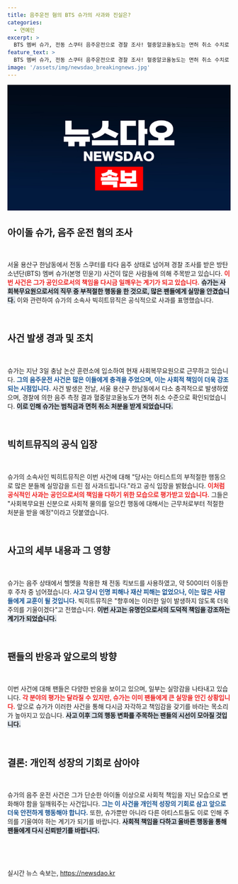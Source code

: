 ```yaml
---
title: 음주운전 혐의 BTS 슈가의 사과와 진실은?
categories:
  - 연예인
excerpt: >
  BTS 멤버 슈가, 전동 스쿠터 음주운전으로 경찰 조사! 혈중알코올농도는 면허 취소 수치로 밝혀져. 소속사 빅히트뮤직, 경각심을 일깨우며 사과문 발표. 사건의 전말이 궁금하다면 클릭!
feature_text: >
  BTS 멤버 슈가, 전동 스쿠터 음주운전으로 경찰 조사! 혈중알코올농도는 면허 취소 수치로 밝혀져. 소속사 빅히트뮤직, 경각심을 일깨우며 사과문 발표. 사건의 전말이 궁금하다면 클릭!
image: '/assets/img/newsdao_breakingnews.jpg'
---
```


<p><img src="/assets/img/newsdao_breakingnews.jpg" alt="pcversion 속보" /></p>

<h2 data-ke-size="size26">아이돌 슈가, 음주 운전 혐의 조사</h2>

<p data-ke-size="size16">&nbsp;</p>

<p>서울 용산구 한남동에서 전동 스쿠터를 타다 음주 상태로 넘어져 경찰 조사를 받은 방탄소년단(BTS) 멤버 슈가(본명 민윤기) 사건이 많은 사람들에 의해 주목받고 있습니다. <b><span style="color: #ee2323;">이번 사건은 그가 공인으로서의 책임을 다시금 일깨우는 계기가 되고 있습니다.</span></b> <b><span style="background-color: #21538527;">슈가는 사회복무요원으로서의 직무 중 부적절한 행동을 한 것으로, 많은 팬들에게 실망을 안겼습니다.</span></b> 이와 관련하여 슈가의 소속사 빅히트뮤직은 공식적으로 사과를 표명했습니다.</p>

<p data-ke-size="size16">&nbsp;</p>

<h2 data-ke-size="size26">사건 발생 경과 및 조치</h2>

<p data-ke-size="size16">&nbsp;</p>

<p>슈가는 지난 3일 충남 논산 훈련소에 입소하여 현재 사회복무요원으로 근무하고 있습니다. <b><span style="color: #1a5490;">그의 음주운전 사건은 많은 이들에게 충격을 주었으며, 이는 사회적 책임이 더욱 강조되는 시점입니다.</span></b> 사건 발생은 전날, 서울 용산구 한남동에서 다소 충격적으로 발생하였으며, 경찰에 의한 음주 측정 결과 혈중알코올농도가 면허 취소 수준으로 확인되었습니다. <b><span style="background-color: #21538527;">이로 인해 슈가는 범칙금과 면허 취소 처분을 받게 되었습니다.</span></b></p>

<p data-ke-size="size16">&nbsp;</p>

<h2 data-ke-size="size26">빅히트뮤직의 공식 입장</h2>

<p data-ke-size="size16">&nbsp;</p>

<p>슈가의 소속사인 빅히트뮤직은 이번 사건에 대해 "당사는 아티스트의 부적절한 행동으로 많은 분들께 실망감을 드린 점 사과드립니다."라고 공식 입장을 밝혔습니다. <b><span style="color: #ee2323;">이처럼 공식적인 사과는 공인으로서의 책임을 다하기 위한 모습으로 평가받고 있습니다.</span></b> 그들은 "사회복무요원 신분으로 사회적 물의를 일으킨 행동에 대해서는 근무처로부터 적절한 처분을 받을 예정"이라고 덧붙였습니다. </p>

<p data-ke-size="size16">&nbsp;</p>

<h2 data-ke-size="size26">사고의 세부 내용과 그 영향</h2>

<p data-ke-size="size16">&nbsp;</p>

<p>슈가는 음주 상태에서 헬멧을 착용한 채 전동 킥보드를 사용하였고, 약 500미터 이동한 후 주차 중 넘어졌습니다. <b><span style="color: #1a5490;">사고 당시 인명 피해나 재산 피해는 없었으나, 이는 많은 사람들에게 교훈이 될 것입니다.</span></b> 빅히트뮤직은 "향후에는 이러한 일이 발생하지 않도록 더욱 주의를 기울이겠다"고 전했습니다. <b><span style="background-color: #21538527;">이번 사고는 유명인으로서의 도덕적 책임을 강조하는 계기가 되었습니다.</span></b> </p>

<p data-ke-size="size16">&nbsp;</p>

<h2 data-ke-size="size26">팬들의 반응과 앞으로의 방향</h2>

<p data-ke-size="size16">&nbsp;</p>

<p>이번 사건에 대해 팬들은 다양한 반응을 보이고 있으며, 일부는 실망감을 나타내고 있습니다. <b><span style="color: #ee2323;">각 분야의 평가는 달라질 수 있지만, 슈가는 이미 팬들에게 큰 실망을 안긴 상황입니다.</span></b> 앞으로 슈가가 이러한 사건을 통해 다시금 자각하고 책임감을 갖기를 바라는 목소리가 높아지고 있습니다. <b><span style="background-color: #21538527;">사고 이후 그의 행동 변화를 주목하는 팬들의 시선이 모아질 것입니다.</span></b></p>

<p data-ke-size="size16">&nbsp;</p>

<h2 data-ke-size="size26">결론: 개인적 성장의 기회로 삼아야</h2>

<p data-ke-size="size16">&nbsp;</p>

<p>슈가의 음주 운전 사건은 그가 단순한 아이돌 이상으로 사회적 책임을 지닌 모습으로 변화해야 함을 일깨워주는 사건입니다. <b><span style="color: #1a5490;">그는 이 사건을 개인적 성장의 기회로 삼고 앞으로 더욱 안전하게 행동해야 합니다.</span></b> 또한, 슈가뿐만 아니라 다른 아티스트들도 이로 인해 주의를 기울여야 하는 계기가 되기를 바랍니다. <b><span style="background-color: #21538527;">사회적 책임을 다하고 올바른 행동을 통해 팬들에게 다시 신뢰받기를 바랍니다.</span></b></p>

<p data-ke-size="size16">&nbsp;</p>

<p>&nbsp;</p>
실시간 뉴스 속보는, <a href="https://newsdao.kr" rel="dofollow">https://newsdao.kr</a>


